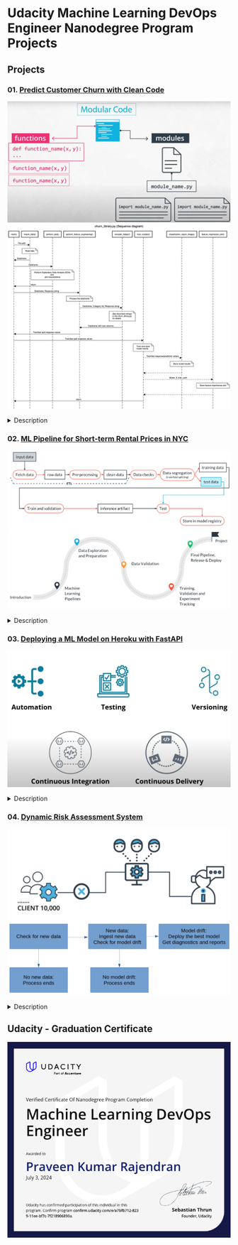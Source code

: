 # Udacity Machine Learning DevOps Engineer Nanodegree Program Projects

## Projects

### 01. [Predict Customer Churn with Clean Code]([01-Predict-Customer-Churn-with-Clean-Code](https://github.com/PraveenKumar-Rajendran/Predict-Customer-Churn-with-Clean-Code/))
![Clean-code](assets/01-clean-code.png)
![Predict Customer Churn](assets/01-predict-customer-churn.jpeg)

<details>
  <summary>Description</summary>
  Applied clean code principles to identify credit card customers likely to churn, focusing on testing, logging, and best coding practices.
</details>

### 02. [ML Pipeline for Short-term Rental Prices in NYC]([02-Build-ML-Pipeline-for-short-term-rental-prices](https://github.com/PraveenKumar-Rajendran/build-ml-pipeline-for-short-term-rental-prices/))
![ML Pipeline NYC](assets/02-1-ml-pipeline.png)
![ML Pipeline](assets/02-2-ml-pipeline.png)
<details>
  <summary>Description</summary>
  Built a reusable machine learning pipeline to predict short-term rental prices in NYC, enabling continuous model retraining with new data.
</details>

### 03. [Deploying a ML Model on Heroku with FastAPI]([03-Deploying-a-Scalable-ML-Pipeline-in-Production](https://github.com/PraveenKumar-Rajendran/Deploying-a-Scalable-ML-Pipeline-in-Production/))
![Deployment CI/CD](assets/03-deployment-CICD.png)
<details>
  <summary>Description</summary>
  Deployed a machine learning model on Render using FastAPI, incorporating Git and DVC for tracking, and establishing a CI/CD pipeline for deployment.
</details>

### 04. [Dynamic Risk Assessment System]([04-ML-Model-Scoring-and-Monitoring](https://github.com/PraveenKumar-Rajendran/ML-Model-Scoring-and-Monitoring/))
![Model Scoring 1](assets/04-01-ml-model-scoring.png)
![Model Scoring 2](assets/04-02-ml-model-scoring.jpg)
<details>
  <summary>Description</summary>
  Developed a dynamic risk assessment system to predict attrition risk, automating the ML process including model scoring and monitoring.
</details>

## Udacity - Graduation Certificate

![Machine Learning DevOps Engineer Nanodegree](assets/MachineLearningDevOpsEngineer-Nanodegree.png)
